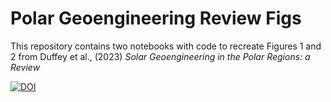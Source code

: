 # Polar Geoengineering Review Figs

This repository contains two notebooks with code to recreate Figures 1 and 2 from Duffey et al., (2023) *Solar Geoengineering in the Polar Regions: a Review* 


[![DOI](https://zenodo.org/badge/608608123.svg)](https://zenodo.org/badge/latestdoi/608608123)
